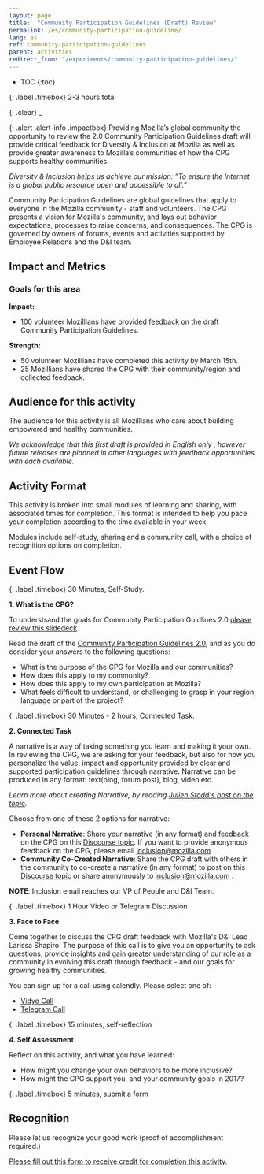 ```yaml
---
layout: page
title:  "Community Participation Guidelines (Draft) Review"
permalink: /es/community-participation-guideline/
lang: es
ref: community-participation-guidelines
parent: activities
redirect_from: "/experiments/community-participation-guidelines/"
---
```


* TOC
{:toc}

{: .label .timebox}
<span class="glyphicon glyphicon-time" aria-hidden="true"></span> 2-3 hours total

{: .clear}
_

{: .alert .alert-info .impactbox}
<span class="glyphicon glyphicon-ok-circle" aria-hidden="true"></span>Providing Mozilla’s global community the opportunity to review the 2.0 Community Participation Guidelines draft will provide critical feedback for Diversity & Inclusion at Mozilla as well as provide greater awareness to Mozilla’s communities of how the CPG supports healthy communities.

*Diversity & Inclusion helps us achieve our mission:
”To ensure the Internet is a global public resource open and accessible to all.”*

Community Participation Guidelines are global guidelines that apply to everyone in the Mozilla community - staff and volunteers.   The CPG presents a vision for Mozilla's community, and lays out behavior expectations, processes to raise concerns, and consequences.  The CPG is governed by owners of forums, events and activities supported by Employee Relations and the D&I team.

## Impact and Metrics

### Goals for this area

__Impact:__

* 100 volunteer Mozillians have provided feedback on the draft Community Participation Guidelines.

__Strength:__

* 50 volunteer Mozillians have completed this activity by March 15th.
* 25 Mozillians have shared the CPG with their community/region and collected feedback.

## Audience for this activity

The audience for this activity is all Mozillians who care about building empowered and healthy communities.

*We acknowledge that this first draft is provided in English only , however future releases are planned in other languages with feedback opportunities with each available.*

## Activity Format

This activity is broken into small modules of learning and sharing, with associated times for completion.  This format is intended to  help you pace your completion according to the time available in your week.

Modules include self-study, sharing and a community call, with a choice of recognition options on completion.

## Event Flow

{: .label .timebox}
<span class="glyphicon glyphicon-time" aria-hidden="true"></span> 30 Minutes, Self-Study.


**1. What is the CPG?**

To understsand the goals for Community Participation Guidlines 2.0 [please review this slidedeck](https://docs.google.com/presentation/d/1NLFwBlm0VSD12DUMt2kBeXctQeKXEYCD3VDEYxREG_c/edit#slide=id.g144e687e01_2_0).

 Read the draft of the [Community Participation Guidelines 2.0](https://docs.google.com/document/d/1sElGXuZ0W31iPshvmj0CR2f6woF6V8wqrrJHzJ0pnpU/edit#heading=h.rf21kwgxk0hb), and as you do consider your answers to the following questions:

* What is the purpose of the CPG for Mozilla and our communities?
* How does this apply to my community?
* How does this apply to my own participation at Mozilla?
* What feels difficult to understand, or challenging to grasp in your region, language or part of the project?


{: .label .timebox}
<span class="glyphicon glyphicon-time" aria-hidden="true"></span> 30 Minutes - 2 hours, Connected Task.

**2. Connected Task**

 A narrative is a way of taking something you learn and making it your own. In reviewing the CPG, we are asking for your feedback, but also for how you personalize the value, impact and opportunity provided by clear and supported participation guidelines through narrative.  Narrative can be produced in any format: text(blog, forum post), blog, video etc.

*Learn more about creating Narrative, by reading [Julien Stodd's post on the topic](https://julianstodd.wordpress.com/2013/08/06/narrative/).*

Choose from one of these 2 options for narrative:

* **Personal Narrative**: Share your narrative (in any format) and feedback on the CPG on this [Discourse topic](https://discourse.mozilla-community.org/t/community-participation-guidelines-draft-community-feedback/13816).  If you want to provide anonymous feedback on the CPG, please email inclusion@mozilla.com .
* **Community Co-Created Narrative**: Share the CPG draft with others in the community to co-create a narrative (in any format) to post on this [Discourse topic](https://discourse.mozilla-community.org/t/community-participation-guidelines-draft-community-feedback/13816) or share anonymously to inclusion@mozilla.com .

**NOTE**: Inclusion email reaches our VP of People and D&I Team.

{: .label .timebox}
<span class="glyphicon glyphicon-time" aria-hidden="true"></span> 1 Hour Video or Telegram Discussion


**3. Face to Face**

Come together to discuss the CPG draft feedback with Mozilla's D&I Lead Larissa Shapiro.  The purpose of this call is to give you an opportunity to ask questions, provide insights and gain greater understanding of our role as a community in evolving this draft through feedback - and our goals for growing healthy communities.

You can sign up for a call using calendly.  Please select one of:

* [Vidyo Call](https://calendly.com/eirwin/cpg-face-to-face-call-vidyo/02-23-2017)
* [Telegram Call](https://calendly.com/eirwin/cpg-face-to-face-call-vidyo-clone/03-09-2017)

{: .label .timebox}
<span class="glyphicon glyphicon-time" aria-hidden="true"></span>
15 minutes, self-reflection

**4. Self Assessment**

Reflect on this activity, and what you have learned:

* How might you change your own behaviors to be more inclusive?
* How might the CPG support you, and your community goals in 2017?

{: .label .timebox}
<span class="glyphicon glyphicon-time" aria-hidden="true"></span>
5 minutes, submit a form

## Recognition

 Please let us recognize your good work (proof of accomplishment required.)

[Please fill out this form  to receive credit for completion this activity](https://docs.google.com/a/mozilla.com/forms/d/e/1FAIpQLSfXbZrra9m4V6Rf_8wKHuWRkeB6nVwaGhwrgWPibZc1uAqtXA/viewform).
